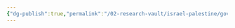 ```yaml
---
{"dg-publish":true,"permalink":"/02-research-vault/israel-palestine/governments/palestinian-popular-struggle-front/","created":"2025-08-28T00:42:36.814-04:00","updated":"2025-08-28T00:43:13.634-04:00"}
---
```


